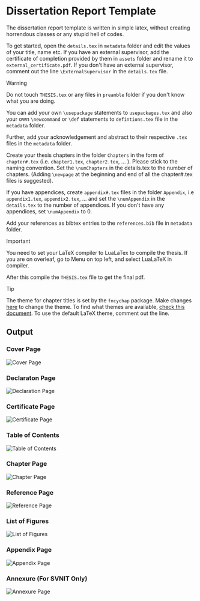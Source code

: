 # Dissertation Report Template

The dissertation report template is written in simple latex, without creating horrendous classes or any stupid hell of codes. 

To get started, open the `details.tex` in `metadata` folder and edit the values of your title, name etc. If you have an external supervisor, add the certificate of completion provided by them in `assets` folder and rename it to `external_certificate.pdf`. If you don't have an external supervisor, comment out the line `\ExternalSupervisor` in the `details.tex` file.

> [!WARNING]
> Do not touch `THESIS.tex` or any files in `preamble` folder if you don't know what you are doing.

You can add your own `\usepackage` statements to `usepackages.tex` and also your own `\newcommand` or `\def` statements to `defintions.tex` file in the `metadata` folder.

Further, add your acknowledgement and abstract to their respective `.tex` files in the `metadata` folder.

Create your thesis chapters in the folder `Chapters` in the form of `chapter#.tex` (i.e. `chapter1.tex`, `chapter2.tex`, ... ). Please stick to the naming convention. Set the `\numChapters` in the details.tex to the number of chapters. (Adding `\newpage` at the beginning and end of all the chapter#.tex files is suggested).

If you have appendices, create `appendix#.tex` files in the folder `Appendix`, i.e `appendix1.tex`, `appendix2.tex`, ... and set the `\numAppendix` in the `details.tex` to the number of appendices. If you don't have any appendices, set `\numAppendix` to 0.

Add your references as bibtex entries to the `references.bib` file in `metadata` folder.

> [!IMPORTANT]
> You need to set your LaTeX compiler to LuaLaTex to compile the thesis.
> If you are on overleaf, go to Menu on top left, and select LuaLaTeX in compiler.

After this compile the `THESIS.tex` file to get the final pdf.

> [!TIP]
> The theme for chapter titles is set by the `fncychap` package. Make changes [here](metadata/usepackages.tex#L19) to change the theme. To find what themes are available, [check this document](http://mirrors.ctan.org/macros/latex/contrib/fncychap/fncychap.pdf). To use the default LaTeX theme, comment out the line.

## Output

### Cover Page

![Cover Page](PDF_Pages_For_Readme\THESIS_page-0001.jpg)

### Declaraton Page

![Declaration Page](PDF_Pages_For_Readme\THESIS_page-0002.jpg)

### Certificate Page

![Certificate Page](PDF_Pages_For_Readme\THESIS_page-0004.jpg)

### Table of Contents

![Table of Contents](PDF_Pages_For_Readme\THESIS_page-0008.jpg)

### Chapter Page

![Chapter Page](PDF_Pages_For_Readme\THESIS_page-0009.jpg)

### Reference Page

![Reference Page](PDF_Pages_For_Readme\THESIS_page-0020.jpg)

### List of Figures

![List of Figures](PDF_Pages_For_Readme\THESIS_page-0018.jpg)

### Appendix Page

![Appendix Page](PDF_Pages_For_Readme\THESIS_page-0021.jpg)

### Annexure (For SVNIT Only)

![Annexure Page](PDF_Pages_For_Readme\THESIS_page-0027.jpg)
